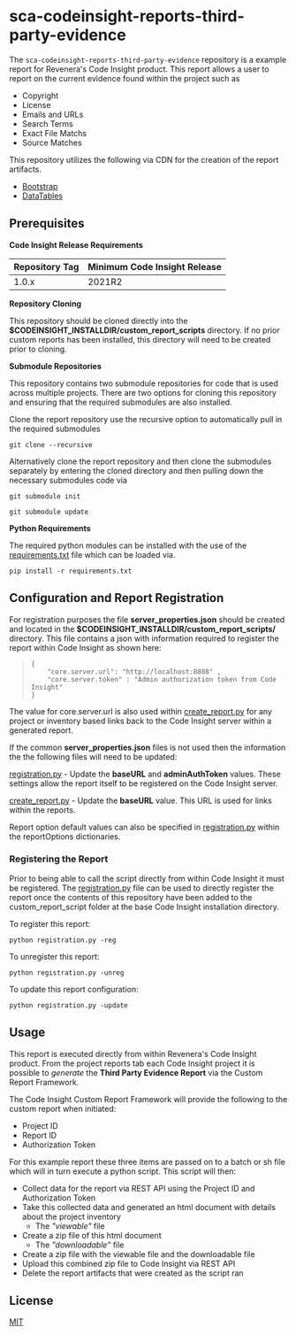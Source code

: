 # sca-codeinsight-reports-third-party-evidence

The `sca-codeinsight-reports-third-party-evidence` repository is a example report for Revenera's Code Insight product. This report allows a user to report on the current evidence found within the project such as
 
- Copyright
- License
- Emails and URLs
- Search Terms
- Exact File Matchs
- Source Matches


This repository utilizes the following via CDN for the creation of the report artifacts.
- [Bootstrap](https://getbootstrap.com/)
- [DataTables](https://datatables.net/)


## Prerequisites

 **Code Insight Release Requirements**
  
|Repository Tag | Minimum Code Insight Release  |
|--|--|
|1.0.x |2021R2  |

**Repository Cloning**

This repository should be cloned directly into the **$CODEINSIGHT_INSTALLDIR/custom_report_scripts** directory. If no prior custom reports has been installed, this directory will need to be created prior to cloning.

**Submodule Repositories**

This repository contains two submodule repositories for code that is used across multiple projects.  There are two options for cloning this repository and ensuring that the required submodules are also installed.

Clone the report repository use the recursive option to automatically pull in the required submodules

	git clone --recursive

 Alternatively clone the report repository and then clone the submodules separately by entering the cloned directory and then pulling down the necessary submodules code via   

	git submodule init

	git submodule update

**Python Requirements**

The required python modules can be installed with the use of the [requirements.txt](requirements.txt) file which can be loaded via.

	pip install -r requirements.txt

## Configuration and Report Registration
 
For registration purposes the file **server_properties.json** should be created and located in the **$CODEINSIGHT_INSTALLDIR/custom_report_scripts/** directory.  This file contains a json with information required to register the report within Code Insight as shown  here:

>     {
>         "core.server.url": "http://localhost:8888" ,
>         "core.server.token" : "Admin authorization token from Code Insight"
>     }

The value for core.server.url is also used within [create_report.py](create_report.py) for any project or inventory based links back to the Code Insight server within a generated report.

If the common **server_properties.json** files is not used then the information the the following files will need to be updated:

[registration.py](registration.py)  -  Update the **baseURL** and **adminAuthToken** values. These settings allow the report itself to be registered on the Code Insight server.

[create_report.py](create_report.py)  -  Update the **baseURL** value. This URL is used for links within the reports.

Report option default values can also be specified in [registration.py](registration.py) within the reportOptions dictionaries.

### Registering the Report

Prior to being able to call the script directly from within Code Insight it must be registered. The [registration.py](registration.py) file can be used to directly register the report once the contents of this repository have been added to the custom_report_script folder at the base Code Insight installation directory.

To register this report:

    python registration.py -reg

To unregister this report:

    python registration.py -unreg

To update this report configuration:

    python registration.py -update

## Usage

This report is executed directly from within Revenera's Code Insight product. From the project reports tab each Code Insight project it is possible to *generate* the **Third Party Evidence Report** via the Custom Report Framework.

The Code Insight Custom Report Framework will provide the following to the custom report when initiated:

- Project ID
- Report ID
- Authorization Token
 
For this example report these three items are passed on to a batch or sh file which will in turn execute a python script. This script will then:

- Collect data for the report via REST API using the Project ID and Authorization Token
- Take this collected data and generated an html document with details about the project inventory
	- The *"viewable"* file   
 - Create a zip file of this html document
	  - The *"downloadable"* file
  - Create a zip file with the viewable file and the downloadable file
- Upload this combined zip file to Code Insight via REST API
- Delete the report artifacts that were created as the script ran


## License

[MIT](LICENSE.TXT)


